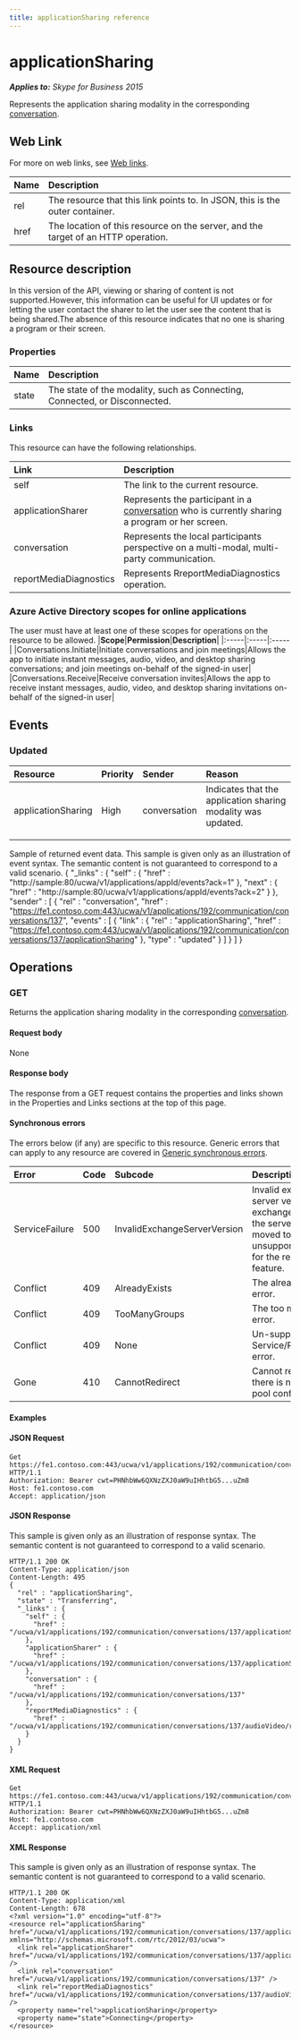 ```yaml
---
title: applicationSharing reference
---
```

# applicationSharing

 _**Applies to:** Skype for Business 2015_


Represents the application sharing modality in the corresponding [conversation](conversation_ref.md).
            

## Web Link
<a name = "sectionSection0"> </a>

For more on web links, see [Web links](WebLinks.md).


|**Name**|**Description**|
|:-----|:-----|
|rel|The resource that this link points to. In JSON, this is the outer container.|
|href|The location of this resource on the server, and the target of an HTTP operation.|

## Resource description
<a name = "sectionSection1"> </a>

In this version of the API, viewing or sharing of content is not supported.However, this information can be useful for UI updates or for letting the user contact the sharer to let the user see the content that is being shared.The absence of this resource indicates that no one is sharing a program or their screen.

### Properties



|**Name**|**Description**|
|:-----|:-----|
|state|The state of the modality, such as Connecting, Connected, or Disconnected.|

### Links



This resource can have the following relationships.

|**Link**|**Description**|
|:-----|:-----|
|self|The link to the current resource.|
|applicationSharer|Represents the participant in a [conversation](conversation_ref.md) who is currently sharing a program or her screen.|
|conversation|Represents the local participants perspective on a multi-modal, multi-party communication.|
|reportMediaDiagnostics|Represents RreportMediaDiagnostics operation.|

### Azure Active Directory scopes for online applications



The user must have at least one of these scopes for operations on the resource to be allowed.
|**Scope**|**Permission**|**Description**|
|:-----|:-----|:-----|
|Conversations.Initiate|Initiate conversations and join meetings|Allows the app to initiate instant messages, audio, video, and desktop sharing conversations; and join meetings on-behalf of the signed-in user|
|Conversations.Receive|Receive conversation invites|Allows the app to receive instant messages, audio, video, and desktop sharing invitations on-behalf of the signed-in user|

## Events
<a name="sectionSection2"></a>

### Updated



|**Resource**|**Priority**|**Sender**|**Reason**|
|:-----|:-----|:-----|:-----|
|applicationSharing|High|conversation|Indicates that the application sharing modality was updated.</p><p></p>|
Sample of returned event data.
This sample is given only as an illustration of event syntax. The semantic content is not guaranteed to correspond to a valid scenario.
{
  "_links" : {
    "self" : {
      "href" : "http://sample:80/ucwa/v1/applications/appId/events?ack=1"
    },
    "next" : {
      "href" : "http://sample:80/ucwa/v1/applications/appId/events?ack=2"
    }
  },
  "sender" : [
    {
      "rel" : "conversation",
      "href" : "https://fe1.contoso.com:443/ucwa/v1/applications/192/communication/conversations/137",
      "events" : [
        {
          "link" : {
            "rel" : "applicationSharing",
            "href" : "https://fe1.contoso.com:443/ucwa/v1/applications/192/communication/conversations/137/applicationSharing"
          },
          "type" : "updated"
        }
      ]
    }
  ]
}


## Operations



<a name="sectionSection2"></a>

### GET




Returns the application sharing modality in the corresponding [conversation](conversation_ref.md).

#### Request body



None


#### Response body



The response from a GET request contains the properties and links shown in the Properties and Links sections at the top of this page.

#### Synchronous errors



The errors below (if any) are specific to this resource. Generic errors that can apply to any resource are covered in [Generic synchronous errors](GenericSynchronousErrors.md).

|**Error**|**Code**|**Subcode**|**Description**|
|:-----|:-----|:-----|:-----|
|ServiceFailure|500|InvalidExchangeServerVersion|Invalid exchange server version.The exchange mailbox of the server might have moved to an unsupported version for the required feature.|
|Conflict|409|AlreadyExists|The already exists error.|
|Conflict|409|TooManyGroups|The too many groups error.|
|Conflict|409|None|Un-supported Service/Resource/API error.|
|Gone|410|CannotRedirect|Cannot redirect since there is no back up pool configured.|

#### Examples




#### JSON Request




```
Get https://fe1.contoso.com:443/ucwa/v1/applications/192/communication/conversations/137/applicationSharing HTTP/1.1
Authorization: Bearer cwt=PHNhbWw6QXNzZXJ0aW9uIHhtbG5...uZm8
Host: fe1.contoso.com
Accept: application/json

```


#### JSON Response



This sample is given only as an illustration of response syntax. The semantic content is not guaranteed to correspond to a valid scenario.
```
HTTP/1.1 200 OK
Content-Type: application/json
Content-Length: 495
{
  "rel" : "applicationSharing",
  "state" : "Transferring",
  "_links" : {
    "self" : {
      "href" : "/ucwa/v1/applications/192/communication/conversations/137/applicationSharing"
    },
    "applicationSharer" : {
      "href" : "/ucwa/v1/applications/192/communication/conversations/137/applicationSharing/applicationSharer"
    },
    "conversation" : {
      "href" : "/ucwa/v1/applications/192/communication/conversations/137"
    },
    "reportMediaDiagnostics" : {
      "href" : "/ucwa/v1/applications/192/communication/conversations/137/audioVideo/reportMediaDiagnostics"
    }
  }
}
```


#### XML Request




```
Get https://fe1.contoso.com:443/ucwa/v1/applications/192/communication/conversations/137/applicationSharing HTTP/1.1
Authorization: Bearer cwt=PHNhbWw6QXNzZXJ0aW9uIHhtbG5...uZm8
Host: fe1.contoso.com
Accept: application/xml

```


#### XML Response



This sample is given only as an illustration of response syntax. The semantic content is not guaranteed to correspond to a valid scenario.
```
HTTP/1.1 200 OK
Content-Type: application/xml
Content-Length: 678
<?xml version="1.0" encoding="utf-8"?>
<resource rel="applicationSharing" href="/ucwa/v1/applications/192/communication/conversations/137/applicationSharing" xmlns="http://schemas.microsoft.com/rtc/2012/03/ucwa">
  <link rel="applicationSharer" href="/ucwa/v1/applications/192/communication/conversations/137/applicationSharing/applicationSharer" />
  <link rel="conversation" href="/ucwa/v1/applications/192/communication/conversations/137" />
  <link rel="reportMediaDiagnostics" href="/ucwa/v1/applications/192/communication/conversations/137/audioVideo/reportMediaDiagnostics" />
  <property name="rel">applicationSharing</property>
  <property name="state">Connecting</property>
</resource>
```



